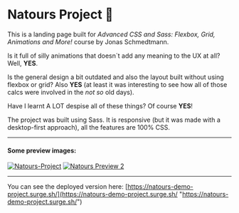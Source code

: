# Natours Project 🍃

This is a landing page built for _Advanced CSS and Sass: Flexbox, Grid, Animations and More!_ course by Jonas Schmedtmann. 

Is it full of silly animations that doesn´t add any meaning to the UX at all? Well, **YES**. 

Is the general design a bit outdated and also the layout built without using flexbox or grid? Also **YES** 
(at least it was interesting to see how all of those calcs were involved in the *not so* old days).  

Have I learnt A LOT despise all of these things? Of course **YES**!

The project was built using Sass. It is responsive (but it was made with a desktop-first approach), all the features are 100% CSS. 

------------

#### Some preview images:
[![Natours-Project](https://i.imgur.com/nlOP1yu.png "Natours-Project")](https://i.imgur.com/nlOP1yu.png "Natours-Project")
[![Natours Preview 2](https://i.imgur.com/GpZlNfa.png "Natours Preview 2")](https://i.imgur.com/GpZlNfa.png "Natours Preview 2")

------------




You can see the deployed version here: [https://natours-demo-project.surge.sh/](https://natours-demo-project.surge.sh/ "https://natours-demo-project.surge.sh/")

